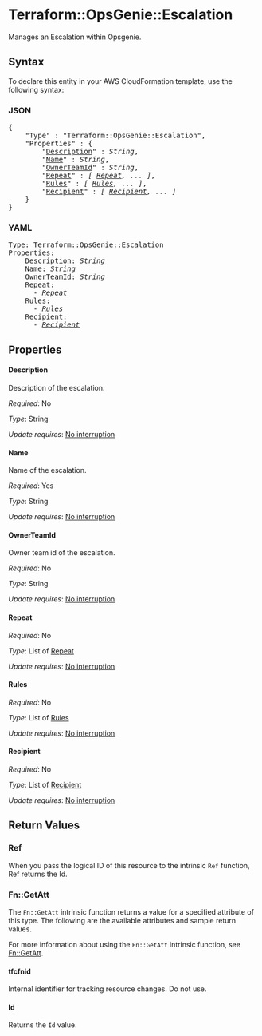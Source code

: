 # Terraform::OpsGenie::Escalation

Manages an Escalation within Opsgenie.

## Syntax

To declare this entity in your AWS CloudFormation template, use the following syntax:

### JSON

<pre>
{
    "Type" : "Terraform::OpsGenie::Escalation",
    "Properties" : {
        "<a href="#description" title="Description">Description</a>" : <i>String</i>,
        "<a href="#name" title="Name">Name</a>" : <i>String</i>,
        "<a href="#ownerteamid" title="OwnerTeamId">OwnerTeamId</a>" : <i>String</i>,
        "<a href="#repeat" title="Repeat">Repeat</a>" : <i>[ <a href="repeat.md">Repeat</a>, ... ]</i>,
        "<a href="#rules" title="Rules">Rules</a>" : <i>[ <a href="rules.md">Rules</a>, ... ]</i>,
        "<a href="#recipient" title="Recipient">Recipient</a>" : <i>[ <a href="recipient.md">Recipient</a>, ... ]</i>
    }
}
</pre>

### YAML

<pre>
Type: Terraform::OpsGenie::Escalation
Properties:
    <a href="#description" title="Description">Description</a>: <i>String</i>
    <a href="#name" title="Name">Name</a>: <i>String</i>
    <a href="#ownerteamid" title="OwnerTeamId">OwnerTeamId</a>: <i>String</i>
    <a href="#repeat" title="Repeat">Repeat</a>: <i>
      - <a href="repeat.md">Repeat</a></i>
    <a href="#rules" title="Rules">Rules</a>: <i>
      - <a href="rules.md">Rules</a></i>
    <a href="#recipient" title="Recipient">Recipient</a>: <i>
      - <a href="recipient.md">Recipient</a></i>
</pre>

## Properties

#### Description

Description of the escalation.

_Required_: No

_Type_: String

_Update requires_: [No interruption](https://docs.aws.amazon.com/AWSCloudFormation/latest/UserGuide/using-cfn-updating-stacks-update-behaviors.html#update-no-interrupt)

#### Name

Name of the escalation.

_Required_: Yes

_Type_: String

_Update requires_: [No interruption](https://docs.aws.amazon.com/AWSCloudFormation/latest/UserGuide/using-cfn-updating-stacks-update-behaviors.html#update-no-interrupt)

#### OwnerTeamId

Owner team id of the escalation.

_Required_: No

_Type_: String

_Update requires_: [No interruption](https://docs.aws.amazon.com/AWSCloudFormation/latest/UserGuide/using-cfn-updating-stacks-update-behaviors.html#update-no-interrupt)

#### Repeat

_Required_: No

_Type_: List of <a href="repeat.md">Repeat</a>

_Update requires_: [No interruption](https://docs.aws.amazon.com/AWSCloudFormation/latest/UserGuide/using-cfn-updating-stacks-update-behaviors.html#update-no-interrupt)

#### Rules

_Required_: No

_Type_: List of <a href="rules.md">Rules</a>

_Update requires_: [No interruption](https://docs.aws.amazon.com/AWSCloudFormation/latest/UserGuide/using-cfn-updating-stacks-update-behaviors.html#update-no-interrupt)

#### Recipient

_Required_: No

_Type_: List of <a href="recipient.md">Recipient</a>

_Update requires_: [No interruption](https://docs.aws.amazon.com/AWSCloudFormation/latest/UserGuide/using-cfn-updating-stacks-update-behaviors.html#update-no-interrupt)

## Return Values

### Ref

When you pass the logical ID of this resource to the intrinsic `Ref` function, Ref returns the Id.

### Fn::GetAtt

The `Fn::GetAtt` intrinsic function returns a value for a specified attribute of this type. The following are the available attributes and sample return values.

For more information about using the `Fn::GetAtt` intrinsic function, see [Fn::GetAtt](https://docs.aws.amazon.com/AWSCloudFormation/latest/UserGuide/intrinsic-function-reference-getatt.html).

#### tfcfnid

Internal identifier for tracking resource changes. Do not use.

#### Id

Returns the <code>Id</code> value.


